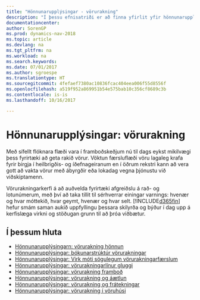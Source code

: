 ```yaml
---
title: "Hönnunarupplýsingar - vörurakning"
description: "Í þessu efnisatriði er að finna yfirlit yfir hönnunarupplýsingar fyrir vörurakningu."
documentationcenter: 
author: SorenGP
ms.prod: dynamics-nav-2018
ms.topic: article
ms.devlang: na
ms.tgt_pltfrm: na
ms.workload: na
ms.search.keywords: 
ms.date: 07/01/2017
ms.author: sgroespe
ms.translationtype: HT
ms.sourcegitcommit: 4fefaef7380ac10836fcac404eea006f55d8556f
ms.openlocfilehash: a519f952a869951b54e575bab10c356cf8689c3b
ms.contentlocale: is-is
ms.lasthandoff: 10/16/2017

---
```

# <a name="design-details-item-tracking"></a>Hönnunarupplýsingar: vörurakning
Með sífellt flóknara flæði vara í framboðskeðjum nú til dags eykst mikilvægi þess fyrirtæki að geta rakið vörur. Vöktun færsluflæði vöru lagaleg krafa fyrir birgja í heilbrigðis- og íðefnageiranum en í öðrum rekstri kann að vera gott að vakta vörur með ábyrgðir eða lokadag vegna þjónustu  við viðskiptamenn.  

Vörurakningarkerfi á að auðvelda fyrirtæki afgreiðslu á rað- og lotunúmerum, með því að taka tillit til sérhverrar einingar varnings: hvenær og hvar móttekið, hvar geymt, hvenær og hvar selt. [!INCLUDE[d365fin](includes/d365fin_md.md)] hefur smám saman aukið uppfyllingu þessara skilyrða og býður í dag upp á kerfislæga virkni og stöðugan grunn til að þróa viðbætur.  

## <a name="in-this-section"></a>Í þessum hluta  
* [Hönnunarupplýsingarn: vörurakning hönnun](design-details-item-tracking-design.md)  
* [Hönnunarupplýsingar: bókunarstrúktúr vörurakningar](design-details-item-tracking-posting-structure.md)  
* [Hönnunarupplýsingar: Virk móti sögulegum vörurakningarfærslum](design-details-active-versus-historic-item-tracking-entries.md)  
* [Hönnunarupplýsingar: vörurakningarlínur gluggi](design-details-item-tracking-lines-window.md)  
* [Hönnunarupplýsingar: vörurakning framboð](design-details-item-tracking-availability.md)  
* [Hönnunarupplýsingar: vörurakning og áætlun](design-details-item-tracking-and-planning.md)  
* [Hönnunarupplýsingar: vörurakning og frátekningar](design-details-item-tracking-and-reservations.md)  
* [Hönnunarupplýsingar: vörurakning í vöruhúsi](design-details-item-tracking-in-the-warehouse.md)

